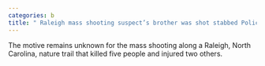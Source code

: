 ```yaml
---
categories: b
title: " Raleigh mass shooting suspect’s brother was shot stabbed Police"
---
```

The motive remains unknown for the mass shooting along a Raleigh, North Carolina, nature trail that killed five people and injured two others.